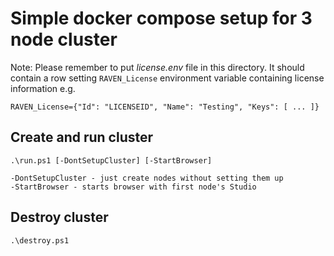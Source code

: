 # Simple docker compose setup for 3 node cluster

Note: Please remember to put *license.env* file in this directory. It should contain a row setting `RAVEN_License` environment variable containing license information e.g.
```
RAVEN_License={"Id": "LICENSEID", "Name": "Testing", "Keys": [ ... ]}
```

## Create and run cluster
```
.\run.ps1 [-DontSetupCluster] [-StartBrowser]
```

```
-DontSetupCluster - just create nodes without setting them up
-StartBrowser - starts browser with first node's Studio
```

## Destroy cluster
```
.\destroy.ps1
```
